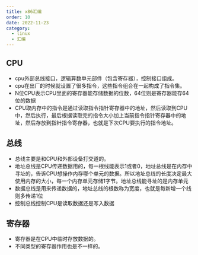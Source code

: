 ```yaml
---
title: x86汇编
order: 10
date: 2022-11-23
category:
  - linux
  - 汇编
---
```


## CPU

- cpu外部总线接口，逻辑算数单元部件（包含寄存器），控制接口组成。
- cpu在出厂的时候就设置了很多指令，这些指令组合在一起构成了指令集。
- N位CPU表示CPU里面的寄存器能存储数据的位数，64位则是寄存器能存64位的数据
- CPU取内存中的指令是通过读取指令指针寄存器中的地址，然后读取到CPU中，然后执行，最后根据读取完的指令大小加上当前指令指针寄存器中的地址，然后存放到指针指令寄存器，也就是下次CPU要执行的指令地址。

## 总线

- 总线主要是和CPU和外部设备打交道的。
- 地址总线是CPU传递数据用的，每一根线能表示1或者0，地址总线是在内存中寻址的，告诉CPU想操作内存哪个单元的数据。所以地址总线的长度决定最大使用内存的大小，每一个内存单元存储1字节。地址总线能寻址的是内存单元
- 数据总线是用来传递数据的，地址总线的根数称为宽度，也就是每新增一个线则多传递1位
- 控制总线控制CPU是读取数据还是写入数据

## 寄存器

- 寄存器是在CPU中临时存放数据的。
- 不同类型的寄存器作用也是不一样的。